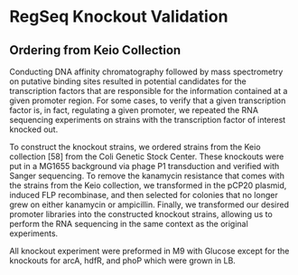 # RegSeq Knockout Validation

## Ordering from Keio Collection


Conducting DNA affinity chromatography followed by mass spectrometry on putative binding sites resulted in potential candidates for the transcription factors that are responsible for the information contained at a given promoter region. For some cases, to verify that a given transcription factor is, in fact, regulating a given promoter, we repeated the RNA sequencing experiments on strains with the transcription factor of interest knocked out.

To construct the knockout strains, we ordered strains from the Keio collection [58] from the Coli Genetic Stock Center. These knockouts were put in a MG1655 background via phage P1 transduction and verified with Sanger sequencing. To remove the kanamycin resistance that comes with the strains from the Keio collection, we transformed in the pCP20 plasmid, induced FLP recombinase, and then selected for colonies that no longer grew on either kanamycin or ampicillin. Finally, we transformed our desired promoter libraries into the constructed knockout strains, allowing us to perform the RNA sequencing in the same context as the original experiments.

All knockout experiment were preformed in M9 with Glucose except for the knockouts for
arcA, hdfR, and phoP which were grown in LB.